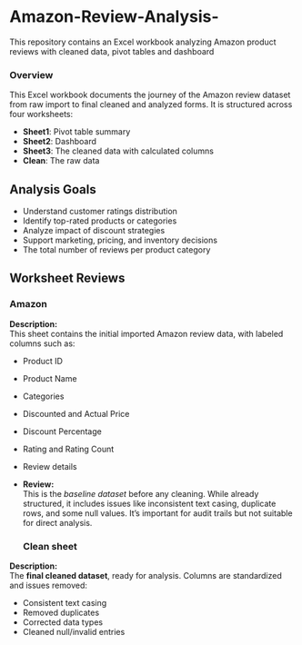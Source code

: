 # Amazon-Review-Analysis-
This repository contains an Excel workbook analyzing Amazon product reviews with cleaned data, pivot tables and dashboard

### Overview
This Excel workbook documents the journey of the Amazon review dataset from raw import to final cleaned and analyzed forms. It is structured across four worksheets:

- **Sheet1**: Pivot table summary
- **Sheet2**: Dashboard
- **Sheet3**:  The cleaned data with calculated columns
- **Clean**: The raw data

##  Analysis Goals
- Understand customer ratings distribution
- Identify top-rated products or categories
- Analyze impact of discount strategies
- Support marketing, pricing, and inventory decisions
- The total number of reviews per product category

 ## Worksheet Reviews

 ### Amazon
**Description:**  
This sheet contains the initial imported Amazon review data, with labeled columns such as:

- Product ID
- Product Name
- Categories
- Discounted and Actual Price
- Discount Percentage
- Rating and Rating Count
- Review details
- **Review:**  
This is the *baseline dataset* before any cleaning. While already structured, it includes issues like inconsistent text casing, duplicate rows, and some null values. It’s important for audit trails but not suitable for direct analysis.

  ###  Clean sheet
**Description:**  
The **final cleaned dataset**, ready for analysis. Columns are standardized and issues removed:

- Consistent text casing
- Removed duplicates
- Corrected data types
- Cleaned null/invalid entries


